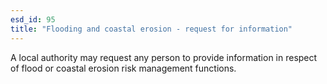 ```yaml
---
esd_id: 95
title: "Flooding and coastal erosion - request for information"
---
```


A local authority may request any person to provide information in respect of flood or coastal erosion risk management functions.

